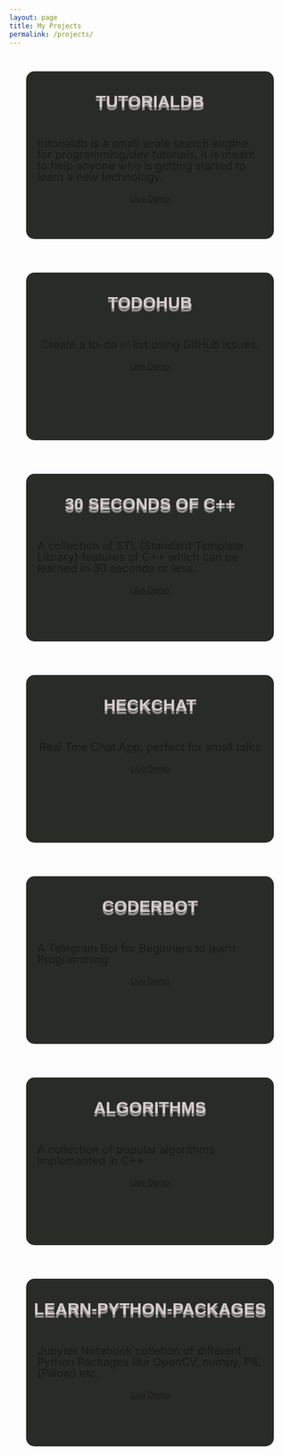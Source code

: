 ```yaml
---
layout: page
title: My Projects
permalink: /projects/
---
```

<style type="text/css">
    #projects {
            max-width: 740px;
            min-height: 300px;
            /* display: table; */
            background-color: red;
            border-radius: 15px 15px;
            transition: all .2s ease-in-out;
            margin: 30px;
            background-color: #292b26;
        }
        #projects:hover{
            transform: scale(1.1);
            box-shadow: rgba(0, 0, 0, 0.75) 13px 17px 26px -1px;
            border-radius: 40px 40px 40px 40px;
        }
        #name h2{
            text-align: center;
            padding: 10px 10px 10px 10px;
        }
        #desct {
            display: flex;
            justify-content: center;
            align-items: center;
        }
        h2 {
            margin: 0.8em 0 0.5em 0;
            color: #d7cece;
            font-weight: bold;
            font-family: 'Ultra', sans-serif;
            font-size: 30px;
            line-height: 40px;
            text-transform: uppercase;
            text-shadow: 0 5px #928d8d, 0 6px #777;
        }
        #link {
            display: flex;
            justify-content: center;
            align-items: center;
        }
        #link img {
            width: 50px;
            height: 50px;
            transition: transform .3s ease-in-out;
            float: left;
        }
        #link img:hover {
            background-color: white;
            border-radius: 50%;
            transform: rotate(360deg);
        }
        #link .code-text {
            visibility: hidden;
            width: 120px;
            background-color: black;
            color: #fff;
            text-align: center;
            border-radius: 6px;
            padding: 5px 0;

            /* Position the tooltip */
            position: absolute;
            top: 170px;
            left: 60%;
        }
        #link:hover .code-text {
              visibility: visible;
        }
        #link2 {
            display: flex;
            justify-content: center;
            align-items: center;
        }
        #link2 img {
            width: 50px;
            float: right;
            height: 50px;
        }
        #desct p {
            font-size: 20px;
            line-height: 20px;
            margin: 20px;
        }
        #link2 .tooltiptext {
            visibility: hidden;
            width: 120px;
            background-color: black;
            color: #fff;
            text-align: center;
            border-radius: 6px;
            padding: 5px 0;

            /* Position the tooltip */
            position: absolute;
            top: 220px;
            left: 60%;
        }
        #link2:hover .tooltiptext {
              visibility: visible;
        }
        .cards {
            display: grid;
            grid-template-columns: auto;
            position: relative;
            align-items: center;
            justify-content: center;
        }
</style>
<div class="cards">
        <div id="projects">
            <div id = "name">
                <h2>tutorialdb</h2>
            </div>
            <div id = "desct">
                <p>tutorialdb is a small scale search engine for programming/dev tutorials, it is meant to help anyone who is getting started to learn a new technology.</p>
            </div>
            <div id = "link">
                <a href="https://github.com/Bhupesh-V/tutorialdb">
                    <i class="svg-icon github"></i>
                </a>
            </div>
            <div id = "link2">
                <a href="https://tutorialdb-app.herokuapp.com/">Live Demo</a>
            </div>
        </div>
        <div id="projects">
            <div id = "name">
                <h2>todohub</h2>
            </div>
            <div id = "desct">
                <p>Create a to-do ✅ list using GitHub issues.</p>
            </div>
            <div id = "link">
                <a href="https://github.com/Bhupesh-V/todohub">
                    <i class="svg-icon github"></i>
                </a>
            </div>
            <div id = "link2">
                <a href="https://todohub.netlify.com/">Live Demo</a>
            </div>
        </div>
            <div id="projects">
            <div id = "name">
                <h2>30 Seconds of C++</h2>
            </div>
            <div id = "desct">
                <p>A collection of STL (Standard Template Library) features of C++ which can be learned in 30 seconds or less.</p>
            </div>
            <div id = "link">
                <a href="https://github.com/Bhupesh-V/30-seconds-of-cpp">
                    <i class="svg-icon github"></i>
                </a>
            </div>
            <div id = "link2">
                <a href="">Live Demo</a>
            </div>
        </div>
        <div id="projects">
            <div id = "name">
                <h2>HeckChat</h2>
            </div>
            <div id = "desct">
                <p>Real Tme Chat App, perfect for small talks</p>
            </div>
            <div id = "link">
                <a href="https://github.com/Bhupesh-V/HeckChat">
                    <i class="svg-icon github"></i>
                </a>
            </div>
            <div id = "link2">
                <a href="https://heckchat.herokuapp.com/">Live Demo</a>
            </div>
        </div>
        <div id="projects">
            <div id = "name">
                <h2>CoderBot</h2>
            </div>
            <div id = "desct">
                <p>A Telegram Bot for Beginners to learn Programming</p>
            </div>
            <div id = "link">
                <a href="https://github.com/Bhupesh-V/CoderBot">
                    <i class="svg-icon github"></i>
                </a>
            </div>
            <div id = "link2">
                <a href="https://telegram.me/bhupesh_bot">Live Demo</a>
            </div>
        </div>
        <div id="projects">
            <div id = "name">
                <h2>Algorithms</h2>
            </div>
            <div id = "desct">
                <p>A collection of popular algorithms implemented in C++</p>
            </div>
            <div id = "link">
                <a href="https://github.com/Bhupesh-V/Algorithms">
                    <i class="svg-icon github"></i>
                </a>
            </div>
            <div id = "link2">
                <a href="https://github.com/Bhupesh-V/Algorithms">Live Demo</a>
            </div>
        </div>
        <div id="projects">
            <div id = "name">
                <h2>Learn-Python-Packages</h2>
            </div>
            <div id = "desct">
                <p>Jupyter Notebook colletion of different Python Packages like OpenCV, numpy, PIL (Pillow) etc.</p>
            </div>
            <div id = "link">
                <a href="https://github.com/Bhupesh-V/Learn-Python-Packages">
                    <i class="svg-icon github"></i>
                </a>
            </div>
            <div id = "link2">
                <a href="https://github.com/Bhupesh-V/Learn-Python-Packages">Live Demo</a>
            </div>
        </div>
    </div>